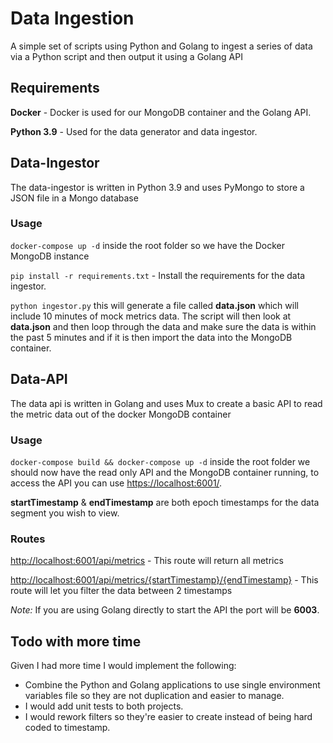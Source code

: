 # Data Ingestion

A simple set of scripts using Python and Golang to ingest a series of data via a Python script and then output it using a Golang API

## Requirements

**Docker** - Docker is used for our MongoDB container and the Golang API.

**Python 3.9** - Used for the data generator and data ingestor.

## Data-Ingestor

The data-ingestor is written in Python 3.9 and uses PyMongo to store a JSON file in a Mongo database

### Usage

`docker-compose up -d` inside the root folder so we have the Docker MongoDB instance

`pip install -r requirements.txt` - Install the requirements for the data ingestor.

`python ingestor.py` this will generate a file called __data.json__ which will include 10 minutes of mock metrics data. The script will then look at __data.json__ and then loop through the data and make sure the data is within the past 5 minutes and if it is then import the data into the MongoDB container.

## Data-API

The data api is written in Golang and uses Mux to create a basic API to read the metric data out of the docker MongoDB container

### Usage

`docker-compose build && docker-compose up -d` inside the root folder we should now have the read only API and the MongoDB container running, to access the API you can use [https://localhost:6001/](http://localhost:6001/).

__startTimestamp__ & __endTimestamp__ are both epoch timestamps for the data segment you wish to view.

### Routes
[http://localhost:6001/api/metrics](http://localhost:6001/api/metrics) - This route will return all metrics

[http://localhost:6001/api/metrics/{startTimestamp}/{endTimestamp}](http://localhost:6001/api/metrics/{startTimestamp}/{endTimestamp}) - This route will let you filter the data between 2 timestamps

_Note:_ If you are using Golang directly to start the API the port will be __6003__.

## Todo with more time

Given I had more time I would implement the following:

- Combine the Python and Golang applications to use single environment variables file so they are not duplication and easier to manage.
- I would add unit tests to both projects.
- I would rework filters so they're easier to create instead of being hard coded to timestamp.